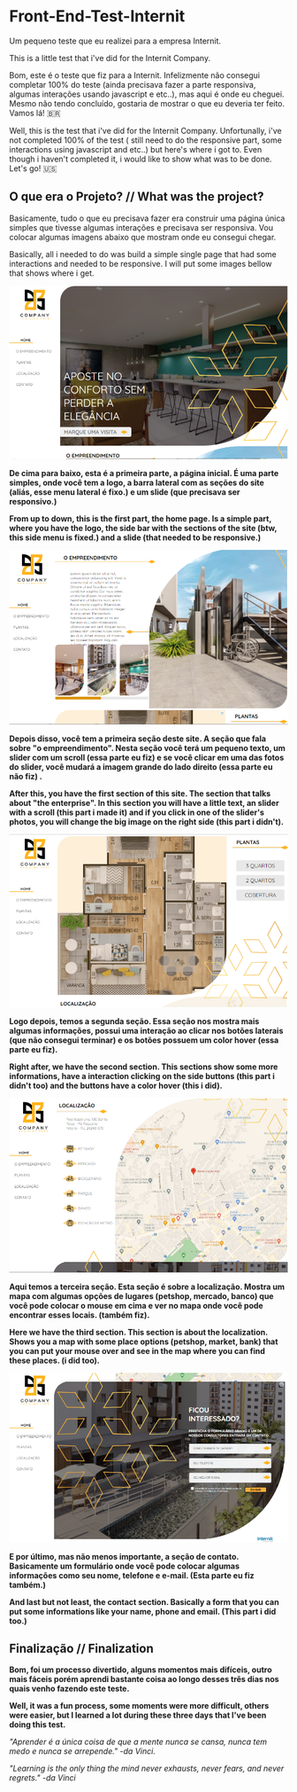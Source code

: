 # Front-End-Test-Internit

Um pequeno teste que eu realizei para a empresa Internit.

This is a little test that i've did for the Internit Company.

Bom, este é o teste que fiz para a Internit. Infelizmente não consegui completar 100% do teste (ainda precisava fazer a parte responsiva, algumas interações usando javascript e etc..), mas aqui é onde eu cheguei. Mesmo não tendo concluído, gostaria de mostrar o que eu deveria ter feito. Vamos lá! 🇧🇷

Well, this is the test that i've did for the Internit Company. Unfortunally, i've not completed 100% of the test ( still need to do the responsive part, some interactions using javascript and etc..) but here's where i got to. Even though i haven't completed it, i would like to show what was to be done. Let's go! 🇺🇸

## O que era o Projeto? // What was the project? 

Basicamente, tudo o que eu precisava fazer era construir uma página única simples que tivesse algumas interações e precisava ser responsiva. Vou colocar algumas imagens abaixo que mostram onde eu consegui chegar.

Basically, all i needed to do was build a simple single page that had some interactions and needed to be responsive. I will put some images bellow that shows where i get.

<img src="/prints/Home-page.png"/>


<b>De cima para baixo, esta é a primeira parte, a página inicial. É uma parte simples, onde você tem a logo, a barra lateral com as seções do site (aliás, esse menu lateral é fixo.) e um slide (que precisava ser responsivo.)</b>

<b>From up to down, this is the first part, the home page. Is a simple part, where you have the logo, the side bar with the sections of the site (btw, this side menu is fixed.) and a slide (that needed to be responsive.)</b>

<img src="/prints/Empreendimento.png"/>

<b>Depois disso, você tem a primeira seção deste site. A seção que fala sobre "o empreendimento". Nesta seção você terá um pequeno texto, um slider com um scroll (essa parte eu fiz) e se você clicar em uma das fotos do slider, você mudará a imagem grande do lado direito (essa parte eu não fiz) .</b>

<b>After this, you have the first section of this site. The section that talks about "the enterprise". In this section you will have a little text, an slider with a scroll (this part i made it) and if you click in one of the slider's photos, you will change the big image on the right side (this part i didn't).</b>


<img src="/prints/Planta.png"/>

<b>Logo depois, temos a segunda seção. Essa seção nos mostra mais algumas informações, possui uma interação ao clicar nos botões laterais (que não consegui terminar) e os botões possuem um color hover (essa parte eu fiz).</b>

<b>Right after, we have the second section. This sections show some more informations, have a interaction clicking on the side buttons (this part i didn't too) and the buttons have a color hover (this i did).</b>

<img src="/prints/localizacao.png"/>

<b>Aqui temos a terceira seção. Esta seção é sobre a localização. Mostra um mapa com algumas opções de lugares (petshop, mercado, banco) que você pode colocar o mouse em cima e ver no mapa onde você pode encontrar esses locais. (também fiz).</b>

<b>Here we have the third section. This section is about the localization. Shows you a map with some place options (petshop, market, bank) that you can put your mouse over and see in the map where you can find these places. (i did too).</b>

<img src="/prints/contato.png"/>

<b>E por último, mas não menos importante, a seção de contato. Basicamente um formulário onde você pode colocar algumas informações como seu nome, telefone e e-mail. (Esta parte eu fiz também.)</b>

<b>And last but not least, the contact section. Basically a form that you can put some informations like your name, phone and email. (This part i did too.)</b>

## Finalização // Finalization

<b>Bom, foi um processo divertido, alguns momentos mais difíceis, outro mais fáceis porém aprendi bastante coisa ao longo desses três dias nos quais venho fazendo este teste.</b>

<b>Well, it was a fun process, some moments were more difficult, others were easier, but I learned a lot during these three days that I've been doing this test.</b>

<i>"Aprender é a única coisa de que a mente nunca se cansa, nunca tem medo e nunca se arrepende." -da Vinci. <i/>
  
<i>"Learning is the only thing the mind never exhausts, never fears, and never regrets." -da Vinci</i>
